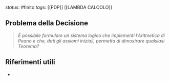 *status*: #finito
*tags*: [[PDP]] [[LAMBDA CALCOLO]]

## Problema della Decisione

> _È possibile formulare un sistema logico che implementi l'Aritmetica di Peano e che, dati gli assiomi iniziali, permetta di dimostrare qualsiasi Teorema?_

## Riferimenti utili

* 